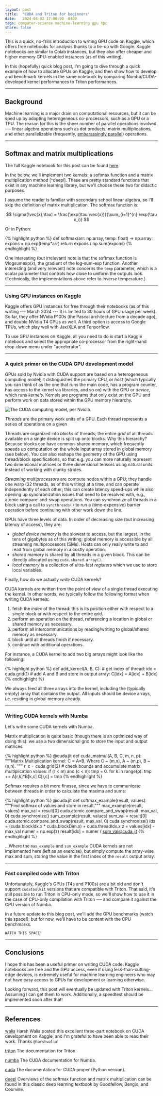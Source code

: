 ```yaml
---
layout: post
title:  "CUDA and Triton for beginners"
date:   2024-04-02 17:00:00 -0400
tags: computer-science machine-learning gpu hpc
share: false
---
```


This is a quick, no-frills introduction to writing GPU code on Kaggle, which offers free notebooks for analysis thanks to a tie-up with Google. Kaggle notebooks are similar to Colab instances, but they also offer cheaper and higher memory GPU-enabled instances (as of this writing).

In this (hopefully) quick blog post, I'm going to dive through a quick example of how to allocate GPUs on Kaggle, and then show how to develop and benchmark kernels in the same notebook by comparing Numba/CUDA-developed kernel performances to Triton performances.

- - - - -
## Background

Machine learning is a major drain on computational resources, but it can be sped up by adopting heterogeneous co-processors, such as a GPU or a TPU. The reason for this is the sheer number of parallel operations involved --- linear algebra operations such as dot products, matrix multiplications, and other parallelizable (frequently, [embarassingly parallel](https://en.wikipedia.org/wiki/Embarrassingly_parallel)) operations.

- - - - -
## Softmax and matrix multiplications

The full Kaggle notebook for this post can be found [here](https://www.kaggle.com/code/paultsw/writing-cuda-and-triton-kernels).

In the below, we'll implement two kernels: a softmax function and a matrix multiplication method [^deepl]. These are pretty standard functions that exist in any machine learning library, but we'll choose these two for didactic purposes.

I assume the reader is familiar with secondary school linear algebra, so I'll skip the definition of matrix multiplication. The softmax function is:

$$
\sigma(\vec{x},\tau) = \frac{\exp(\tau \vec{x})}{\sum_{i=1}^{n} \exp(\tau x_i)}
$$

Or in Python:

{% highlight python %}
def softmax(arr: np.array, temp: float) -> np.array:
  expons = np.exp(temp*arr)
  return expons / np.sum(expons)
{% endhighlight %}

One interesting (but irrelevant) note is that the softmax function is $\nabla \mbox{logsumexp}(x)$, the gradient of the log-sum-exp function. Another interesting (and very relevant) note concerns the `temp` parameter, which is a scalar parameter that controls how close to uniform the outputs look. (Technically, the implementations above refer to _inverse_ temperature.)

- - - - -
### Using GPU instances on Kaggle

Kaggle offers GPU instances for free through their notebooks (as of this writing --- March 2024 --- it is limited to 30 hours of GPU usage per week). So far, they offer NVidia P100s (the Pascal architecture from a decade ago), and double NVidia T4 GPUs as well. A third option is access to Google TPUs, which play well with Jax/XLA and Tensorflow.

To use GPU instances on Kaggle, all you need to do is start a Kaggle notebook and select the appropriate co-processor from the right-hand drop-down menu under "accelerator".

- - - - -
### A quick primer on the CUDA GPU development model

GPUs sold by Nvidia with CUDA support are based on a heterogeneous computing model; it distinguishes the primary CPU, or _host_ (which typically you can think of as the one that runs the main code, has a program counter, has access to the kernel via libraries, and so on) with the GPU or _device_, which runs _kernels_. Kernels are programs that only exist on the GPU and perform work on data stored within the GPU memory hierarchy.

![The CUDA computing model, per Nvidia.](https://developer.nvidia.com/blog/wp-content/uploads/2020/06/memory-hierarchy-in-gpus-2.png)

_Threads_ are the primary work units of a GPU. Each thread represents a series of operations on a given 

Threads are organized into _blocks_ of threads; the entire _grid_ of all threads available on a single device is split up onto blocks. Why this hierarchy? Because blocks can have common-shared memory, which frequently speeds up computation on the whole input array stored in global memory (see below). You can also reshape the geometry of the GPU using thread/block specifications, so that e.g. you can more naturally represent two dimensional matrices or three dimensional tensors using natural units instead of working with clunky strides.

_Streaming multiprocessors_ are compute nodes within a GPU; they handle one warp (32 threads, as of this writing) at a time, and can operate independently of each other; this can create latency speed-ups while also opening up synchronization issues that need to be resolved with, e.g., atomic compare-and-swap operations. You can synchronize all threads in a block using a call to `syncthreads()` to run a (time-expensive) barrier operation before continuing with other work down the line.

GPUs have three levels of data. In order of decreasing size (but increasing latency of access), they are:
* _global device memory_ is the slowest to access, but the largest, in the tens of gigabytes as of this writing; global memory is accessible by all streaming multiprocessors (SMs). Hosts can only really write to and read from global memory in a costly operation.
* _shared memory_ is shared by all threads in a given block. This can be directly allocated using `cuda.shared.array()`.
* _local memory_ is a collection of ultra-fast _registers_ which we use to store local variables.

Finally, how do we actually _write_ CUDA kernels?

CUDA kernels are written from the point of view of a single thread executing the kernel. In other words, we typically follow the following format when writing CUDA kernels:

1. fetch the _index_ of the thread: this is its position either with respect to a single block or with respect to the entire grid.
2. perform an operation on the thread, referencing a location in global or shared memory as necessary.
3. perform all intercommunications by reading/writing to global/shared memory as necessary.
4. block until all threads finish if necessary.
5. continue with additional operations.

For instance, a CUDA kernel to add two big arrays might look like the following:

{% highlight python %}
def add_kernel(A, B, C):
	# get index of thread:
	idx = cuda.grid(1)
	# add A and B and store in output array:
	C[idx] = A[idx] + B[idx]
{% endhighlight %}

We always feed all three arrays into the kernel, including the (typically empty) array that contains the output. All inputs should be device arrays, i.e. residing in global memory already.

- - - - -
### Writing CUDA kernels with Numba

Let's write some CUDA kernels with Numba.

Matrix multiplication is quite basic (though there is an optimized way of doing this): we use a two dimensional grid to store the input and output matrices.

{% highlight python %}
@cuda.jit
def cuda_matmul(A, B, C, m, n, p):
    """Matrix Multiplication kernel: C = A*B.
    Where C ~ (m,n), A ~ (m,p), B ~ (p,n).
    """
    r, c = cuda.grid(2)
    # check bounds and accumulate matrix multiplication values:
    if (r < m) and (c < n):
        tmp = 0.
        for k in range(p):
            tmp += A[r,k]*B[k,c]
        C[r,c] = tmp
{% endhighlight %}

Softmax requires a bit more finesse, since we have to communicate between threads in order to calculate the maxima and sums:

{% highlight python %}
@cuda.jit
def softmax_example(result, values):
	"""Find softmax of values and store in result."""
	max_example(result, values)
	max_val = result[0]
	cuda.atomic.compare_and_swap(result, max_val, 0)
	cuda.synchronize()
	sum_example(result, values)
	sum_val = result[0]
	cuda.atomic.compare_and_swap(result, max_val, 0)
	cuda.synchronize()
	idx = (cuda.blockIdx.x * cuda.blockDim.x) + cuda.threadIdx.x
	z = values[idx] - max_val
	numer = np.exp(z)
	result[idx] = numer / sum_val@cuda.jit
{% endhighlight %}

...Where the `max_example` and `sum_example` CUDA kernels are not implemented here (left as an exercise), but simply compute the array-wise max and sum, storing the value in the first index of the `result` output array.

- - - - -
### Fast compiled code with Triton

Unfortunately, Kaggle's GPUs (T4s and P100s) are a bit old and don't support `cudatoolkit` versions that are compatible with Triton. That said, it's still possible to run Triton in CPU-only mode, so we'll show how to use it in the case of CPU-only compilation with Triton --- and compare it against the CPU version of Numba.

In a future update to this blog post, we'll add the GPU benchmarks (watch this space!); but for now, we'll have to be content with the CPU benchmarks.

`WATCH THIS SPACE!`

- - - - -
## Conclusions

I hope this has been a useful primer on writing CUDA code. Kaggle notebooks are free and the GPU access, even if using less-than-cutting-edge devices, is extremely useful for machine learning engineers who may not have easy access to GPUs for development or learning otherwise.

Looking forward, this post will eventually be updated with Triton kernels... Assuming I can get them to work. Additionally, a speedtest should be implemented soon after that!

- - - - -
## References

[walia](https://www.kaggle.com/code/harshwalia/1-introduction-to-cuda-python-with-numba)
Harsh Walia posted this excellent three-part notebook on CUDA development on Kaggle, and I'm grateful to have been able to read their work. Thanks `@harshwalia`!

[triton](https://triton-lang.org/main/index.html)
The documentation for Triton.

[numba](https://numba.readthedocs.io/en/stable/cuda/index.html)
The CUDA documentation for Numba.

[cuda](https://nvidia.github.io/cuda-python/overview.html)
The documentation for CUDA proper (Python version).

[deepl](https://www.deeplearningbook.org)
Overviews of the softmax function and matrix multiplication can be found in this classic deep learning textbook by Goodfellow, Bengio, and Courville.
